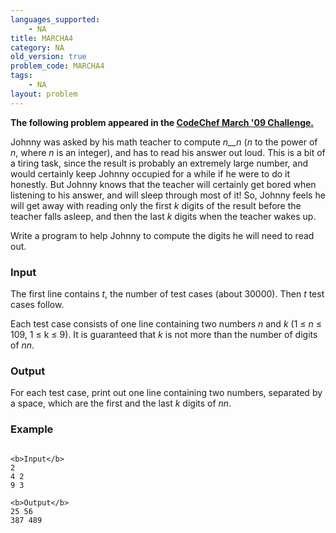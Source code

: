 ```yaml
---
languages_supported:
    - NA
title: MARCHA4
category: NA
old_version: true
problem_code: MARCHA4
tags:
    - NA
layout: problem
---
```

**The following problem appeared in the [CodeChef March '09 Challenge.](http://www.codechef.com/MARCH09/)**

Johnny was asked by his math teacher to compute _n__n_ (_n_ to the power of _n_, where _n_ is an integer), and has to read his answer out loud. This is a bit of a tiring task, since the result is probably an extremely large number, and would certainly keep Johnny occupied for a while if he were to do it honestly. But Johnny knows that the teacher will certainly get bored when listening to his answer, and will sleep through most of it! So, Johnny feels he will get away with reading only the first _k_ digits of the result before the teacher falls asleep, and then the last _k_ digits when the teacher wakes up.

Write a program to help Johnny to compute the digits he will need to read out.

### Input

The first line contains _t_, the number of test cases (about 30000). Then _t_ test cases follow.

Each test case consists of one line containing two numbers _n_ and _k_ (1 ≤ _n_ ≤ 109, 1 ≤ k ≤ 9). It is guaranteed that _k_ is not more than the number of digits of _nn_.

### Output

For each test case, print out one line containing two numbers, separated by a space, which are the first and the last _k_ digits of _nn_.

### Example

```

<b>Input</b>
2
4 2
9 3

<b>Output</b>
25 56
387 489

```